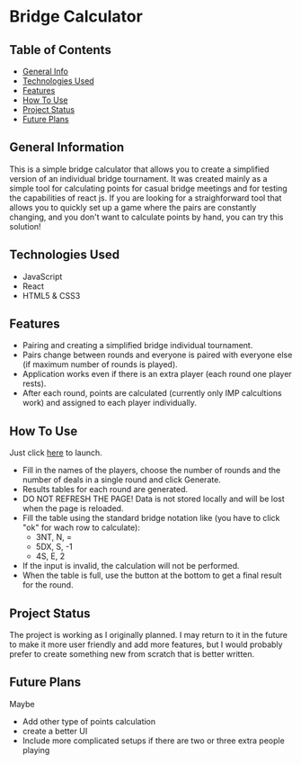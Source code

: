 # Bridge Calculator

## Table of Contents
* [General Info](#general-information)
* [Technologies Used](#technologies-used)
* [Features](#features)
* [How To Use](#how-to-use)
* [Project Status](#project-status)
* [Future Plans](#future-plans)


## General Information
This is a simple bridge calculator that allows you to create a simplified version of an individual bridge tournament. It was created mainly as a simple tool for calculating points for casual bridge meetings
and for testing the capabilities of react js. If you are looking for a straighforward tool that allows you to quickly set up a game where the pairs are constantly changing, and you don't want to calculate points by hand, you can try this solution!

## Technologies Used
<ul>
  <li>JavaScript</li>
  <li>React</li>
  <li>HTML5 & CSS3</li>
</ul>

## Features

* Pairing and creating a simplified bridge individual tournament.
* Pairs change between rounds and everyone is paired with everyone else (if maximum number of rounds is played).
* Application works even if there is an extra player (each round one player rests).
* After each round, points are calculated (currently only IMP calcultions work) and assigned to each player individually.

## How To Use
Just click <a href="https://marcinrubin.github.io/Bridge_calculator/">here</a> to launch.
  - Fill in the names of the players, choose the number of rounds and the number of deals in a single round and click Generate.
  - Results tables for each round are generated.
  - DO NOT REFRESH THE PAGE! Data is not stored locally and will be lost when the page is reloaded.
  - Fill the table using the standard bridge notation like (you have to click "ok" for wach row to calculate):
    - 3NT, N, =
    - 5DX, S, -1
    - 4S, E, 2
  - If the input is invalid, the calculation will not be performed.
  - When the table is full, use the button at the bottom to get a final result for the round.


## Project Status
The project is working as I originally planned. 
I may return to it in the future to make it more user friendly and add more features, but I would probably prefer to create something new from scratch that is better written.


## Future Plans
Maybe
  - Add other type of points calculation
  - create a better UI
  - Include more complicated setups if there are two or three extra people playing
